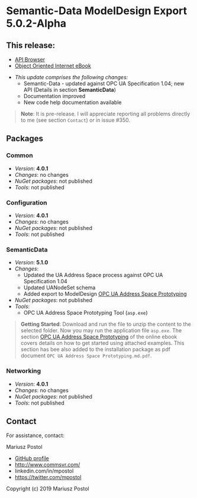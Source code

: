 ﻿# Semantic-Data ModelDesign Export **5.0.2-Alpha**

## This release:

* [API Browser](http://www.commsvr.com/download/OPC-UA-OOI/index.html)
* [Object Oriented Internet eBook](https://commsvr.gitbook.io/ooi)

- *This update comprises the following changes:*
  - Semantic-Data - updated against OPC UA Specification 1.04; new API (Details in section **SemanticData**) 
  - Documentation improved
  - New code help documentation available

> **Note**: It is pre-release. I will appreciate reporting all problems directly to me (see section `Contact`) or in issue #350.

## Packages

### Common

- *Version*: **4.0.1**
- *Changes*: no changes
- *NuGet packages*: not published
- *Tools*: not published

### Configuration

- *Version*: **4.0.1**
- *Changes*: no changes
- *NuGet packages*: not published
- *Tools*: not published

### SemanticData

- *Version*: **5.1.0**
- *Changes*:
  - Updated the UA Address Space process against OPC UA Specification 1.04
  - Updated UANodeSet schema
  - Added export to ModelDesign [OPC UA Address Space Prototyping](https://commsvr.gitbook.io/ooi/semanticdata-processing/uanodesetvalidation/addressspacecompliancetesttool)
- *NuGet packages*: not published
- *Tools*:
  - OPC UA Address Space Prototyping Tool (`asp.exe`)

> **Getting Started**: Download and run the file to unzip the content to the selected folder. Now you may run the application file `asp.exe`. The section 
> [OPC UA Address Space Prototyping](https://commsvr.gitbook.io/ooi/semanticdata-processing/uanodesetvalidation/addressspacecompliancetesttool) of the online ebook covers details on how to get started using attached examples. 
> This section has bee also added to the installation package as pdf document `OPC UA Address Space Prototyping.md.pdf`.

### Networking

- *Version*: **4.0.1**
- *Changes*: no changes
- *NuGet packages*: not published
- *Tools*: not published

## Contact

For assistance, contact:

Mariusz Postol

- [GitHub profile](https://github.com/mpostol)
- http://www.commsvr.com/
- linkedin.com/in/mpostol
- https://twitter.com/mpostol

Copyright (c) 2019 Mariusz Postol

